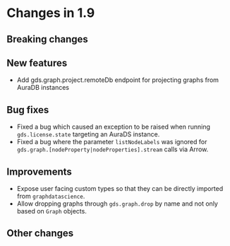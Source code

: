 # Changes in 1.9


## Breaking changes


## New features

* Add gds.graph.project.remoteDb endpoint for projecting graphs from AuraDB instances


## Bug fixes

* Fixed a bug which caused an exception to be raised when running `gds.license.state` targeting an AuraDS instance.
* Fixed a bug where the parameter `listNodeLabels` was ignored for `gds.graph.[nodeProperty|nodeProperties].stream` calls via Arrow.


## Improvements

* Expose user facing custom types so that they can be directly imported from `graphdatascience`.
* Allow dropping graphs through `gds.graph.drop` by name and not only based on `Graph` objects.


## Other changes
